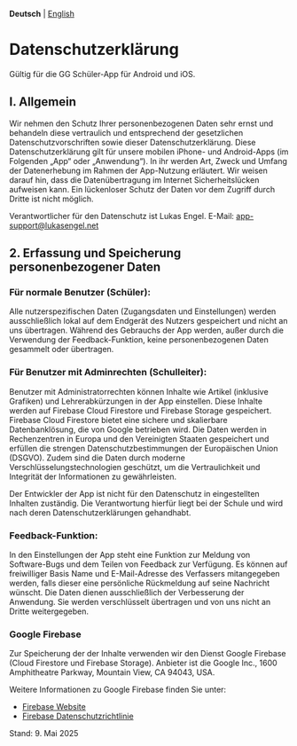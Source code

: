 **Deutsch** | [English](PRIVACY_POLICY_en.md)

# Datenschutzerklärung

Gültig für die GG Schüler-App für Android und iOS.

## I. Allgemein
Wir nehmen den Schutz Ihrer personenbezogenen Daten sehr ernst und behandeln diese vertraulich und entsprechend der gesetzlichen Datenschutzvorschriften sowie dieser Datenschutzerklärung. Diese Datenschutzerklärung gilt für unsere mobilen iPhone- und Android-Apps (im Folgenden „App“ oder „Anwendung“). In ihr werden Art, Zweck und Umfang der Datenerhebung im Rahmen der App-Nutzung erläutert. Wir weisen darauf hin, dass die Datenübertragung im Internet Sicherheitslücken aufweisen kann. Ein lückenloser Schutz der Daten vor dem Zugriff durch Dritte ist nicht möglich.

Verantwortlicher für den Datenschutz ist Lukas Engel.
E-Mail: app-support@lukasengel.net

## 2. Erfassung und Speicherung personenbezogener Daten
### Für normale Benutzer (Schüler):
Alle nutzerspezifischen Daten (Zugangsdaten und Einstellungen) werden ausschließlich lokal auf dem Endgerät des Nutzers gespeichert und nicht an uns übertragen. Während des Gebrauchs der App werden, außer durch die Verwendung der Feedback-Funktion, keine personenbezogenen Daten gesammelt oder übertragen.

### Für Benutzer mit Adminrechten (Schulleiter):
Benutzer mit Administratorrechten können Inhalte wie Artikel (inklusive Grafiken) und Lehrerabkürzungen in der App einstellen. Diese Inhalte werden auf Firebase Cloud Firestore und Firebase Storage gespeichert. Firebase Cloud Firestore bietet eine sichere und skalierbare Datenbanklösung, die von Google betrieben wird. Die Daten werden in Rechenzentren in Europa und den Vereinigten Staaten gespeichert und erfüllen die strengen Datenschutzbestimmungen der Europäischen Union (DSGVO). Zudem sind die Daten durch moderne Verschlüsselungstechnologien geschützt, um die Vertraulichkeit und Integrität der Informationen zu gewährleisten.

Der Entwickler der App ist nicht für den Datenschutz in eingestellten Inhalten zuständig. Die Verantwortung hierfür liegt bei der Schule und wird nach deren Datenschutzerklärungen gehandhabt.

### Feedback-Funktion:
In den Einstellungen der App steht eine Funktion zur Meldung von Software-Bugs und dem Teilen von Feedback zur Verfügung. Es können auf freiwilliger Basis Name und E-Mail-Adresse des Verfassers mitangegeben werden, falls dieser eine persönliche Rückmeldung auf seine Nachricht wünscht. Die Daten dienen ausschließlich der Verbesserung der Anwendung. Sie werden verschlüsselt übertragen und von uns nicht an Dritte weitergegeben.

### Google Firebase
Zur Speicherung der der Inhalte verwenden wir den Dienst Google Firebase (Cloud Firestore und Firebase Storage). Anbieter ist die Google Inc., 1600 Amphitheatre Parkway, Mountain View, CA 94043, USA.

Weitere Informationen zu Google Firebase finden Sie unter:
- [Firebase Website](https://firebase.google.com)
- [Firebase Datenschutzrichtlinie](https://www.firebase.com/terms/privacy-policy.html)

Stand: 9. Mai 2025